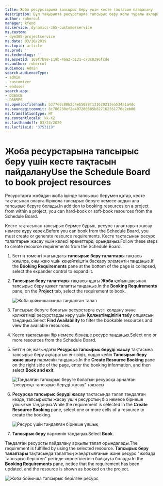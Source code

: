 ```yaml
---
title: Жоба ресурстарына тапсырыс беру үшін кесте тақтасын пайдалану
description: Бұл тақырыпта ресурстарға тапсырыс беру жолы туралы ақпарат берілген.
author: ruhercul
manager: kfend
ms.service: dynamics-365-customerservice
ms.custom:
- dyn365-projectservice
ms.date: 03/28/2019
ms.topic: article
ms.prod: ''
ms.technology: ''
ms.assetid: 169f7b98-119b-4aa2-b121-c73c0396fcde
ms.author: ruhercul
audience: Admin
search.audienceType:
- admin
- customizer
- enduser
search.app:
- D365CE
- D365PS
ms.openlocfilehash: b377e0c80b2c4eb5028f131620213ea534a1a4dc
ms.sourcegitcommit: 8c786230ef2a497280885b827162561776e2eb00
ms.translationtype: HT
ms.contentlocale: kk-KZ
ms.lasthandoff: 03/24/2020
ms.locfileid: "3753119"
---
```

# <a name="use-the-schedule-board-to-book-project-resources"></a><span data-ttu-id="2f37d-103">Жоба ресурстарына тапсырыс беру үшін кесте тақтасын пайдалану</span><span class="sxs-lookup"><span data-stu-id="2f37d-103">Use the Schedule Board to book project resources</span></span>

<span data-ttu-id="2f37d-104">Ресурстарға жобадан жоба ішінде тапсырыс берумен қатар, кесте тақтасынан оларға біржола тапсырыс беруге немесе алдын ала тапсырыс беруге болады.</span><span class="sxs-lookup"><span data-stu-id="2f37d-104">In addition to booking resources on a project from within a project, you can hard-book or soft-book resources from the Schedule Board.</span></span>

<span data-ttu-id="2f37d-105">Кесте тақтасынан тапсырыс бермес бұрын, ресурс талаптарын жасау немесе құру керек.</span><span class="sxs-lookup"><span data-stu-id="2f37d-105">Before you can book from the Schedule Board, you must create or generate resource requirements.</span></span> <span data-ttu-id="2f37d-106">Кесте тақтасынан ресурс талаптарын жасау үшін келесі әрекеттерді орындаңыз.</span><span class="sxs-lookup"><span data-stu-id="2f37d-106">Follow these steps to create resource requirements from the Schedule Board.</span></span>

1. <span data-ttu-id="2f37d-107">Беттің төменгі жағындағы **тапсырыс беру талаптары** тақтасы жиылса, оны жаю үшін кеңейткіштің басқару элементін таңдаңыз.</span><span class="sxs-lookup"><span data-stu-id="2f37d-107">If the **Booking Requirements** pane at the bottom of the page is collapsed, select the expander control to expand it.</span></span>
2. <span data-ttu-id="2f37d-108">**Тапсырыс беру талаптары** тақтасындағы **Жоба** қойыншасынан тапсырыс беру қажет талапты таңдаңыз.</span><span class="sxs-lookup"><span data-stu-id="2f37d-108">In the **Booking Requirements** pane, on the **Project** tab, select the requirement to book.</span></span>

    ![Жоба қойыншасында таңдалған талап](media/Resource-Management-image73.png)

3. <span data-ttu-id="2f37d-110">Тапсырыс беруге болатын ресурстарға сүзгі қолдану және қолжетімді ресурстарды көру үшін **Қолжетімділігін табу** опциясын таңдаңыз.</span><span class="sxs-lookup"><span data-stu-id="2f37d-110">Select **Find Availability** to filter the bookable resources and view the available resources.</span></span> 
4. <span data-ttu-id="2f37d-111">Кесте тақтасынан бір немесе бірнеше ресурс таңдаңыз.</span><span class="sxs-lookup"><span data-stu-id="2f37d-111">Select one or more resources from the Schedule Board.</span></span> 
5. <span data-ttu-id="2f37d-112">Беттің оң жағындағы **Ресурсқа тапсырыс беруді жасау** тақтасына тапсырыс беру ақпаратын енгізіңіз, содан кейін **Тапсырыс беру және шығу** пәрменін таңдаңыз.</span><span class="sxs-lookup"><span data-stu-id="2f37d-112">In the **Create Resource Booking** pane on the right side of the page, enter the booking information, and then select **Book and exit**.</span></span>

    ![Таңдалған тапсырыс беруге болатын ресурсқа арналған "ресурсқа тапсырыс беруді жасау" тақтасы](media/Resource-Management-image74.png)

6. <span data-ttu-id="2f37d-114">**Ресурсқа тапсырыс беруді жасау** тақтасында талап таңдалған кезде, тапсырысты жасау үшін ресурстың бір немесе бірнеше ұяшығын таңдаңыз.</span><span class="sxs-lookup"><span data-stu-id="2f37d-114">While the requirement is selected in the **Create Resource Booking** pane, select one or more cells of a resource to create the booking.</span></span>

    ![Ресурс үшін таңдалған бірнеше ұяшық](media/Resource-Management-image75.png)

7. <span data-ttu-id="2f37d-116">**Тапсырыс беру** пәрменін таңдаңыз.</span><span class="sxs-lookup"><span data-stu-id="2f37d-116">Select **Book**.</span></span>

<span data-ttu-id="2f37d-117">Таңдалған ресурсты пайдалану арқылы талап орындалады.</span><span class="sxs-lookup"><span data-stu-id="2f37d-117">The requirement is fulfilled by using the selected resource.</span></span> <span data-ttu-id="2f37d-118">**Тапсырыс беру талаптары** тақтасында талаптың жаңартылғанын және ресурс "жобада тапсырыс берілген" ретінде көрсетілетінін байқауға болады.</span><span class="sxs-lookup"><span data-stu-id="2f37d-118">In the **Booking Requirements** pane, notice that the requirement has been updated, and the resource is shown as booked on the project.</span></span>

![Жоба бойынша тапсырыс берілген ресурс](media/Resource-Management-image76.png)

